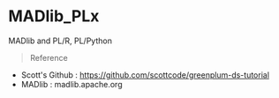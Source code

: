 # MADlib_PLx
MADlib and PL/R, PL/Python

> Reference
- Scott's Github : https://github.com/scottcode/greenplum-ds-tutorial
- MADlib : madlib.apache.org
